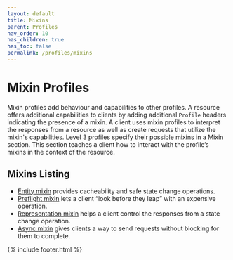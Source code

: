 ```yaml
---
layout: default
title: Mixins
parent: Profiles
nav_order: 10
has_children: true
has_toc: false
permalink: /profiles/mixins
---
```

# Mixin Profiles

Mixin profiles add behaviour and capabilities to other profiles. A resource offers additional capabilities to clients by adding additional `Profile` headers indicating the presence of a mixin. A client uses mixin profiles to interpret the responses from a resource as well as create requests that utilize the mixin's capabilities.
Level 3 profiles specify their possible mixins in a Mixin section. This section teaches a client how to interact with the profile’s mixins in the context of the resource.

## Mixins Listing

- [Entity mixin](entity.md) provides cacheability and safe state change operations.
- [Preflight mixin](preflight.md) lets a client “look before they leap” with an expensive operation.
- [Representation mixin](representation.md) helps a client control the responses from a state change operation.
- [Async mixin](async.md) gives clients a way to send requests without blocking for them to complete.

{% include footer.html %}